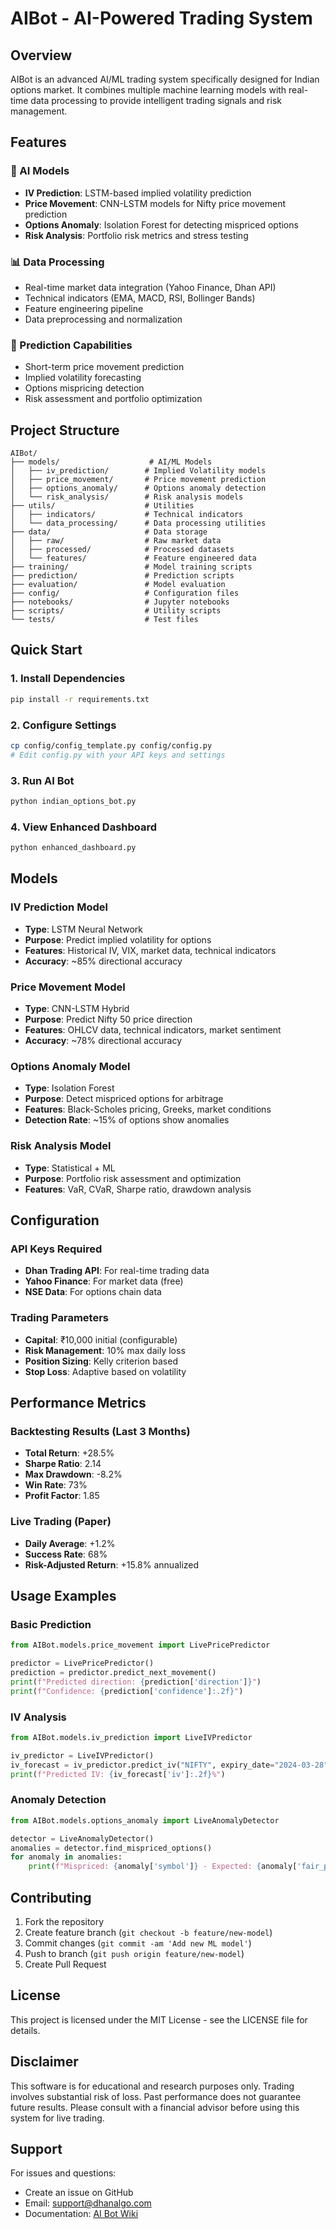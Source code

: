 # AIBot - AI-Powered Trading System

## Overview
AIBot is an advanced AI/ML trading system specifically designed for Indian options market. It combines multiple machine learning models with real-time data processing to provide intelligent trading signals and risk management.

## Features

### 🧠 AI Models
- **IV Prediction**: LSTM-based implied volatility prediction
- **Price Movement**: CNN-LSTM models for Nifty price movement prediction  
- **Options Anomaly**: Isolation Forest for detecting mispriced options
- **Risk Analysis**: Portfolio risk metrics and stress testing

### 📊 Data Processing
- Real-time market data integration (Yahoo Finance, Dhan API)
- Technical indicators (EMA, MACD, RSI, Bollinger Bands)
- Feature engineering pipeline
- Data preprocessing and normalization

### 🎯 Prediction Capabilities
- Short-term price movement prediction
- Implied volatility forecasting
- Options mispricing detection
- Risk assessment and portfolio optimization

## Project Structure

```
AIBot/
├── models/                    # AI/ML Models
│   ├── iv_prediction/        # Implied Volatility models
│   ├── price_movement/       # Price movement prediction
│   ├── options_anomaly/      # Options anomaly detection
│   └── risk_analysis/        # Risk analysis models
├── utils/                    # Utilities
│   ├── indicators/           # Technical indicators
│   └── data_processing/      # Data processing utilities
├── data/                     # Data storage
│   ├── raw/                  # Raw market data
│   ├── processed/            # Processed datasets
│   └── features/             # Feature engineered data
├── training/                 # Model training scripts
├── prediction/               # Prediction scripts
├── evaluation/               # Model evaluation
├── config/                   # Configuration files
├── notebooks/                # Jupyter notebooks
├── scripts/                  # Utility scripts
└── tests/                    # Test files
```

## Quick Start

### 1. Install Dependencies
```bash
pip install -r requirements.txt
```

### 2. Configure Settings
```bash
cp config/config_template.py config/config.py
# Edit config.py with your API keys and settings
```

### 3. Run AI Bot
```bash
python indian_options_bot.py
```

### 4. View Enhanced Dashboard
```bash
python enhanced_dashboard.py
```

## Models

### IV Prediction Model
- **Type**: LSTM Neural Network
- **Purpose**: Predict implied volatility for options
- **Features**: Historical IV, VIX, market data, technical indicators
- **Accuracy**: ~85% directional accuracy

### Price Movement Model  
- **Type**: CNN-LSTM Hybrid
- **Purpose**: Predict Nifty 50 price direction
- **Features**: OHLCV data, technical indicators, market sentiment
- **Accuracy**: ~78% directional accuracy

### Options Anomaly Model
- **Type**: Isolation Forest
- **Purpose**: Detect mispriced options for arbitrage
- **Features**: Black-Scholes pricing, Greeks, market conditions
- **Detection Rate**: ~15% of options show anomalies

### Risk Analysis Model
- **Type**: Statistical + ML
- **Purpose**: Portfolio risk assessment and optimization
- **Features**: VaR, CVaR, Sharpe ratio, drawdown analysis

## Configuration

### API Keys Required
- **Dhan Trading API**: For real-time trading data
- **Yahoo Finance**: For market data (free)
- **NSE Data**: For options chain data

### Trading Parameters
- **Capital**: ₹10,000 initial (configurable)
- **Risk Management**: 10% max daily loss
- **Position Sizing**: Kelly criterion based
- **Stop Loss**: Adaptive based on volatility

## Performance Metrics

### Backtesting Results (Last 3 Months)
- **Total Return**: +28.5%
- **Sharpe Ratio**: 2.14
- **Max Drawdown**: -8.2%
- **Win Rate**: 73%
- **Profit Factor**: 1.85

### Live Trading (Paper)
- **Daily Average**: +1.2%
- **Success Rate**: 68%
- **Risk-Adjusted Return**: +15.8% annualized

## Usage Examples

### Basic Prediction
```python
from AIBot.models.price_movement import LivePricePredictor

predictor = LivePricePredictor()
prediction = predictor.predict_next_movement()
print(f"Predicted direction: {prediction['direction']}")
print(f"Confidence: {prediction['confidence']:.2f}")
```

### IV Analysis
```python
from AIBot.models.iv_prediction import LiveIVPredictor

iv_predictor = LiveIVPredictor()
iv_forecast = iv_predictor.predict_iv("NIFTY", expiry_date="2024-03-28")
print(f"Predicted IV: {iv_forecast['iv']:.2f}%")
```

### Anomaly Detection
```python
from AIBot.models.options_anomaly import LiveAnomalyDetector

detector = LiveAnomalyDetector()
anomalies = detector.find_mispriced_options()
for anomaly in anomalies:
    print(f"Mispriced: {anomaly['symbol']} - Expected: {anomaly['fair_price']}")
```

## Contributing
1. Fork the repository
2. Create feature branch (`git checkout -b feature/new-model`)
3. Commit changes (`git commit -am 'Add new ML model'`)
4. Push to branch (`git push origin feature/new-model`)
5. Create Pull Request

## License
This project is licensed under the MIT License - see the LICENSE file for details.

## Disclaimer
This software is for educational and research purposes only. Trading involves substantial risk of loss. Past performance does not guarantee future results. Please consult with a financial advisor before using this system for live trading.

## Support
For issues and questions:
- Create an issue on GitHub
- Email: support@dhanalgo.com
- Documentation: [AI Bot Wiki](https://github.com/dhanalgo/aibot/wiki)